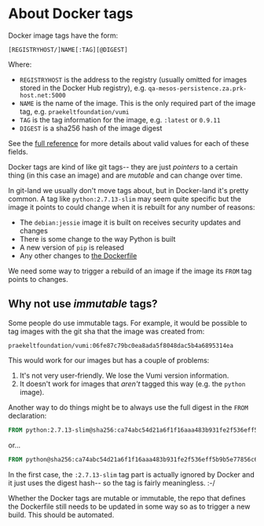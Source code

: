 # About Docker tags
Docker image tags have the form:
```
[REGISTRYHOST/]NAME[:TAG][@DIGEST]
```
Where:
* `REGISTRYHOST` is the address to the registry (usually omitted for images stored in the Docker Hub registry), e.g. `qa-mesos-persistence.za.prk-host.net:5000`
* `NAME` is the name of the image. This is the only required part of the image tag, e.g. `praekeltfoundation/vumi`
* `TAG` is the tag information for the image, e.g. `:latest` or `0.9.11`
* `DIGEST` is a sha256 hash of the image digest

See the [full reference](https://github.com/docker/distribution/blob/v2.6.0/reference/reference.go) for more details about valid values for each of these fields.

Docker tags are kind of like git tags-- they are just _pointers_ to a certain thing (in this case an image) and are _mutable_ and can change over time.

In git-land we usually don't move tags about, but in Docker-land it's pretty common. A tag like `python:2.7.13-slim` may seem quite specific but the image it points to could change when it is rebuilt for any number of reasons:
* The `debian:jessie` image it is built on receives security updates and changes
* There is some change to the way Python is built
* A new version of `pip` is released
* Any other changes to [the Dockerfile](https://github.com/docker-library/python/blob/master/2.7/slim/Dockerfile)

We need some way to trigger a rebuild of an image if the image its `FROM` tag points to changes.

## Why not use _immutable_ tags?
Some people do use immutable tags. For example, it would be possible to tag images with the git sha that the image was created from:
```
praekeltfoundation/vumi:06fe87c79bc0ea8ada5f8048dac5b4a6895314ea
```

This would work for our images but has a couple of problems:
 1. It's not very user-friendly. We lose the Vumi version information.
 2. It doesn't work for images that _aren't_ tagged this way (e.g. the `python` image).

Another way to do things might be to always use the full digest in the `FROM` declaration:
```dockerfile
FROM python:2.7.13-slim@sha256:ca74abc54d21a6f1f16aaa483b931fe2f536eff5b9b5e77856c61173969605d2
```
or...
```dockerfile
FROM python@sha256:ca74abc54d21a6f1f16aaa483b931fe2f536eff5b9b5e77856c61173969605d2
```

In the first case, the `:2.7.13-slim` tag part is actually ignored by Docker and it just uses the digest hash-- so the tag is fairly meaningless. :-/

Whether the Docker tags are mutable or immutable, the repo that defines the Dockerfile still needs to be updated in some way so as to trigger a new build. This should be automated.
